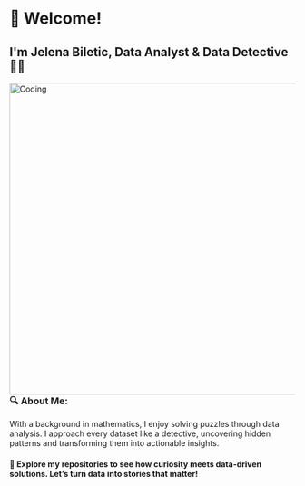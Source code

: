 # 👋 Welcome!
## I'm Jelena Biletic, Data Analyst & Data Detective 🕵️‍♀️
<img align="right" alt="Coding" width="550" src="https://i.pinimg.com/originals/fc/71/63/fc71635c7f1b09ed30413f59bb749582.gif">

### 🔍 About Me:

With a background in mathematics, I enjoy solving puzzles through data analysis. I approach every dataset like a detective, uncovering hidden patterns and transforming them into actionable insights.

#### 🔗 Explore my repositories to see how curiosity meets data-driven solutions. Let’s turn data into stories that matter!


